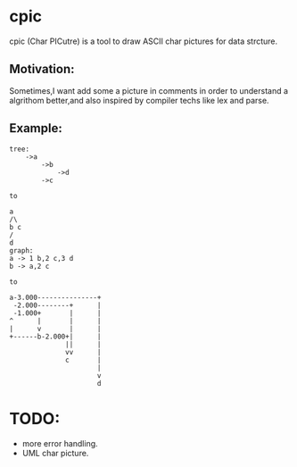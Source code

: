 # cpic

cpic (Char PICutre) is a tool to draw ASCII char pictures for data strcture.

## Motivation:

Sometimes,I want add some a picture in comments in order to understand a algrithom better,and also inspired by compiler techs like lex and parse.


## Example:

```
tree:
    ->a
        ->b
            ->d
        ->c

to

a   
/\  
b c 
/   
d  
graph:
a -> 1 b,2 c,3 d
b -> a,2 c

to

a-3.000---------------+
 -2.000--------+      |
 -1.000+       |      |
^      |       |      |
|      v       |      |
+------b-2.000+|      |
              ||      |
              vv      |
              c       |
                      |
                      v
                      d

```


# TODO:

*  more error handling.
*  UML char picture.
